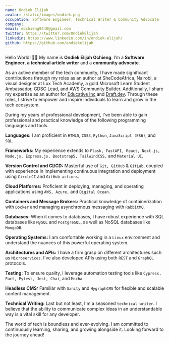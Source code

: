```yaml
---
name: Ondiek Elijah
avatar: /static/images/ondiek.png
occupation: Software Engineer, Technical Writer & Community Advocate
company:
email: eochieng9448@gmail.com
twitter: https://twitter.com/0ndiekElijah
linkedin: https://www.linkedin.com/in/ondiek-elijah/
github: https://github.com/ondiekelijah
---
```


Hello World! 👋🏾 My name is **Ondiek Elijah Ochieng**. I’m a **Software Engineer**, **a technical article writer** and a **community advocate**.

As an active member of the tech community, I have made significant contributions through my roles as an author at SheCodeAfrica, Nairobi, a visual designer at Lux Tech Academy, a gold Microsoft Learn Student Ambassador, GDSC Lead, and AWS Community Builder. Additionally, I share my expertise as an author for [Educative Inc](https://www.educative.io/) and [Draft.dev](https://draft.dev/). Through these roles, I strive to empower and inspire individuals to learn and grow in the tech ecosystem.

During my years of professional development, I've been able to gain professional and practical knowledge of the following programming languages and tools.

**Languages:** I am proficient in `HTML5`, `CSS3`, `Python`, `JavaScript (ES6)`, and `SQL`.

**Frameworks:** My experience extends to `Flask, FastAPI, React, Next.js, Node.js, Express.js, Bootstrap5, TailwindCSS,` and `Material UI`.

**Version Control and CI/CD:** Masterful use of `Git, GitHub` & `GitLab`, coupled with experience in implementing continuous integration and deployment using `CircleCI` and `GitHub actions`.

**Cloud Platforms:** Proficient in deploying, managing, and operating applications using `AWS, Azure,` and `Digital Ocean.`

**Containers and Message Brokers:** Practical knowledge of containerization with `Docker` and managing asynchronous messaging with `RabbitMQ`.

**Databases:** When it comes to databases, I have robust experience with SQL databases like `MySQL` and `PostgreSQL`, as well as NoSQL databases like `MongoDB`.

**Operating Systems:** I am comfortable working in a `Linux` environment and understand the nuances of this powerful operating system.

**Architectures and APIs:** I have a firm grasp on different architectures such as `Microservices`. I've also developed APIs using both `REST` and `GraphQL` protocols.

**Testing:** To ensure quality, I leverage automation testing tools like `Cypress, Pact, Pytest, Jest, Chai`, and `Mocha`.

**Headless CMS:** Familiar with `Sanity` and `HygraphCMS` for flexible and scalable content management.

**Technical Writing:** Last but not least, I'm a seasoned `technical writer`. I believe that the ability to communicate complex ideas in an understandable way is a vital skill for any developer. 

The world of tech is boundless and ever-evolving. I am committed to continuously learning, sharing, and growing alongside it. Looking forward to the journey ahead!
